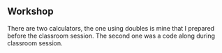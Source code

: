 ## Workshop

There are two calculators, the one using doubles is mine that I prepared before the classroom session.
The second one was a code along during classroom session.